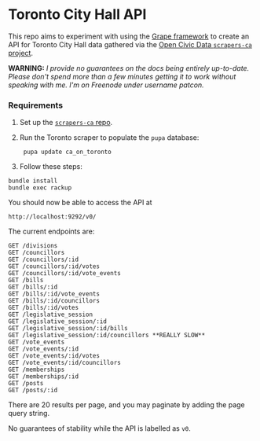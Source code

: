 # Toronto City Hall API

This repo aims to experiment with using the [Grape framework](https://github.com/ruby-grape/grape) to create an
API for Toronto City Hall data gathered via the [Open Civic Data
`scrapers-ca` project](http://github.com/opencivicdata/scrapers-ca).

**WARNING:** *I provide no guarantees on the docs being entirely
up-to-date. Please don't spend more than a few minutes getting it to
work without speaking with me. I'm on Freenode under username patcon.*

### Requirements

1. Set up the [`scrapers-ca`
   repo](https://github.com/opencivicdata/scrapers-ca#usage).

2. Run the Toronto scraper to populate the `pupa` database:

        pupa update ca_on_toronto

3. Follow these steps:

```
bundle install
bundle exec rackup
```

You should now be able to access the API at

    http://localhost:9292/v0/

The current endpoints are:

```
GET /divisions
GET /councillors
GET /councillors/:id
GET /councillors/:id/votes
GET /councillors/:id/vote_events
GET /bills
GET /bills/:id
GET /bills/:id/vote_events
GET /bills/:id/councillors
GET /bills/:id/votes
GET /legislative_session
GET /legislative_session/:id
GET /legislative_session/:id/bills
GET /legislative_session/:id/councillors **REALLY SLOW**
GET /vote_events
GET /vote_events/:id
GET /vote_events/:id/votes
GET /vote_events/:id/councillors
GET /memberships
GET /memberships/:id
GET /posts
GET /posts/:id
```

There are 20 results per page, and you may paginate by adding the page
query string.

No guarantees of stability while the API is labelled as `v0`.

